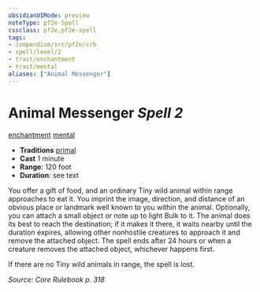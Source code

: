 ```yaml
---
obsidianUIMode: preview
noteType: pf2e-Spell
cssclass: pf2e,pf2e-spell
tags:
- compendium/src/pf2e/crb
- spell/level/2
- trait/enchantment
- trait/mental
aliases: ["Animal Messenger"]
---
```

# Animal Messenger *Spell 2*   
[enchantment](rules/traits/enchantment.md "Enchantment School Trait")  [mental](rules/traits/mental.md "Mental Effect Trait")  

- **Traditions** [primal](rules/traits/primal.md "Primal Tradition Trait")
- **Cast** 1 minute 
- **Range**: 120 foot
- **Duration**: see text

You offer a gift of food, and an ordinary Tiny wild animal within range approaches to eat it. You imprint the image, direction, and distance of an obvious place or landmark well known to you within the animal. Optionally, you can attach a small object or note up to light Bulk to it. The animal does its best to reach the destination; if it makes it there, it waits nearby until the duration expires, allowing other nonhostile creatures to approach it and remove the attached object. The spell ends after 24 hours or when a creature removes the attached object, whichever happens first.

If there are no Tiny wild animals in range, the spell is lost.

*Source: Core Rulebook p. 318*